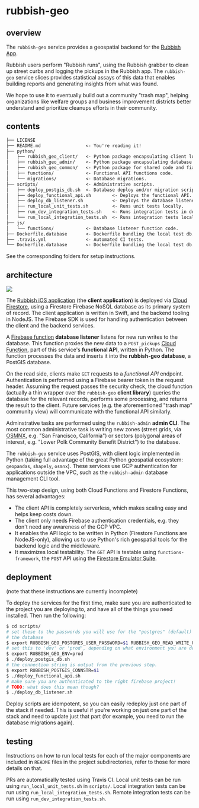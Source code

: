 # rubbish-geo

## overview

The `rubbish-geo` service provides a geospatial backend for the [Rubbish App](https://www.rubbish.love/).

Rubbish users perform "Rubbish runs", using the Rubbish grabber to clean up street curbs and logging the pickups in the Rubbish app. The `rubbish-geo` service slices provides statistical assays of this data that enables building reports and generating insights from what was found.

We hope to use it to eventually build out a community "trash map", helping organizations like welfare groups and business improvement districts better understand and prioritize cleanups efforts in their community.

## contents

```markdown
├── LICENSE
├── README.md                 <- You're reading it!
├── python/
│   ├── rubbish_geo_client/   <- Python package encapsulating client logic.
│   ├── rubbish_geo_admin/    <- Python package encapsulating database admin.
│   ├── rubbish_geo_common/   <- Python package for shared code and fixtures.
│   ├── functions/            <- Functional API functions code.
│   └── migrations/           <- Database migrations.
├── scripts/                  <- Administrative scripts.
│   ├── deploy_postgis_db.sh  <- Database deploy and/or migration script.
│   ├── deploy_functional_api.sh        <- Deploys the functional API.
│   ├── deploy_db_listener.sh           <- Deploys the database listener.
│   ├── run_local_unit_tests.sh         <- Runs unit tests locally.
│   ├── run_dev_integration_tests.sh    <- Runs integration tests in dev.
│   └── run_local_integration_tests.sh  <- Runs integration tests locally.
├── js/
│   └── functions/            <- Database listener function code.
├── Dockerfile.database       <- Dockerfile bundling the local test db.
├── .travis.yml               <- Automated CI tests.
└── Dockerfile.database       <- Dockerfile bundling the local test db.
```

See the corresponding folders for setup instructions.

## architecture

![](https://i.imgur.com/eh3bvgC.png)

The [Rubbish iOS application](https://apps.apple.com/us/app/rubbish-love-where-you-live/id1374702632) (the **client application**) is deployed via [Cloud Firestore](https://firebase.google.com/docs/firestore/), using a Firestore Firebase NoSQL database as its primary system of record. The client application is written in Swift, and the backend tooling in NodeJS. The Firebase SDK is used for handling authentication between the client and the backend services.

A [Firebase function](https://firebase.google.com/docs/functions/) **database listener** listens for new run writes to the database. This function proxies the new data to a `POST_pickups` [Cloud Function](https://console.cloud.google.com/functions/), part of this service's **functional API**, written in Python. The function processes the data and inserts it into the **rubbish-geo database**, a PostGIS database.

On the read side, clients make `GET` requests to a *functional API* endpoint. Authentication is performed using a Firebase bearer token in the request header. Assuming the request passes the security check, the cloud function (actually a thin wrapper over the `rubbish-geo` **client library**) queries the database for the relevant records, performs some processing, and returns the result to the client. Future services (e.g. the aforementioned "trash map" community view) will communicate with the functional API similarly.

Adminstrative tasks are performed using the `rubbish-admin` **admin CLI**. The most common administrative task is writing new zones (street grids, via [OSMNX](https://github.com/gboeing/osmnx), e.g. "San Francisco, California") or sectors (polygonal areas of interest, e.g. "Lower Polk Community Benefit District") to the database.

The `rubbish-geo` service uses PostGIS, with client logic implemented in Python (taking full advantage of the great Python geospatial ecosystem: `geopandas`, `shapely`, `osmnx`). These services use GCP authentication for applications outside the VPC, such as the `rubbish-admin` database management CLI tool.

This two-step design, using both Cloud Functions and Firestore Functions, has several advantages:

* The client API is completely serverless, which makes scaling easy and helps keep costs down.
* The client only needs Firebase authentication credentials, e.g. they don't need any awareness of the GCP VPC.
* It enables the API logic to be written in Python (Firestore Functions are NodeJS-only), allowing us to use Python's rich geospatial tools for the backend logic and the middleware.
* It maximizes local testability. The `GET` API is testable using `functions-framework`, the `POST` API using the [Firestore Emulator Suite](https://firebase.google.com/docs/emulator-suite).

## deployment

(note that these instructions are currently incomplete)

To deploy the services for the first time, make sure you are authenticated to the project you are deploying to, and have all of the things you need installed. Then run the following:

```bash
$ cd scripts/
# set these to the passwords you will use for the "postgres" (default) and "read_write" users in
# the database
$ export RUBBISH_GEO_POSTGRES_USER_PASSWORD=$1 RUBBISH_GEO_READ_WRITE_USER_PASSWORD=$1
# set this to 'dev' or 'prod', depending on what environment you are deploying into
$ export RUBBISH_GEO_ENV=prod
$ ./deploy_postgis_db.sh
# the connection string is output from the previous step.
$ export RUBBISH_POSTGIS_CONNSTR=$1
$ ./deploy_functional_api.sh
# make sure you are authenticated to the right firebase project!
# TODO: what does this mean though?
$ ./deploy_db_listener.sh
```

Deploy scripts are idempotent, so you can easily redeploy just one part of the stack if needed. This is useful if you're working on just one part of the stack and need to update just that part (for example, you need to run the database migrations again).

## testing

Instructions on how to run local tests for each of the major components are included in `README` files in the project subdirectories, refer to those for more details on that.

PRs are automatically tested using Travis CI. Local unit tests can be run using `run_local_unit_tests.sh` in `scripts/`. Local integration tests can be run using `run_local_integration_tests.sh`. Remote integration tests can be run using `run_dev_integration_tests.sh`.
